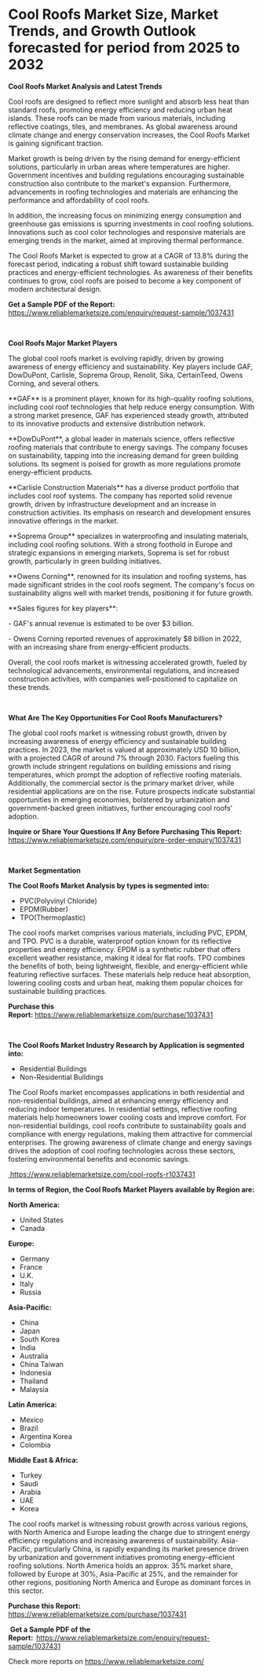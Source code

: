 <p><h1>Cool Roofs Market Size, Market Trends, and Growth Outlook forecasted for period from 2025 to 2032</h1></p><p><strong>Cool Roofs Market Analysis and Latest Trends</strong></p>
<p><p>Cool roofs are designed to reflect more sunlight and absorb less heat than standard roofs, promoting energy efficiency and reducing urban heat islands. These roofs can be made from various materials, including reflective coatings, tiles, and membranes. As global awareness around climate change and energy conservation increases, the Cool Roofs Market is gaining significant traction.</p><p>Market growth is being driven by the rising demand for energy-efficient solutions, particularly in urban areas where temperatures are higher. Government incentives and building regulations encouraging sustainable construction also contribute to the market's expansion. Furthermore, advancements in roofing technologies and materials are enhancing the performance and affordability of cool roofs.</p><p>In addition, the increasing focus on minimizing energy consumption and greenhouse gas emissions is spurring investments in cool roofing solutions. Innovations such as cool color technologies and responsive materials are emerging trends in the market, aimed at improving thermal performance.</p><p>The Cool Roofs Market is expected to grow at a CAGR of 13.8% during the forecast period, indicating a robust shift toward sustainable building practices and energy-efficient technologies. As awareness of their benefits continues to grow, cool roofs are poised to become a key component of modern architectural design.</p></p>
<p><strong>Get a Sample PDF of the Report:&nbsp;</strong> <a href="https://www.reliablemarketsize.com/enquiry/request-sample/1037431?utm_campaign=2773&utm_medium=2&utm_source=Github&utm_content=ia&utm_term=01042025&utm_id=cool-roofs">https://www.reliablemarketsize.com/enquiry/request-sample/1037431</a></p>
<p>&nbsp;</p>
<p><strong>Cool Roofs Major Market Players</strong></p>
<p><p>The global cool roofs market is evolving rapidly, driven by growing awareness of energy efficiency and sustainability. Key players include GAF, DowDuPont, Carlisle, Soprema Group, Renolit, Sika, CertainTeed, Owens Corning, and several others.</p><p>**GAF** is a prominent player, known for its high-quality roofing solutions, including cool roof technologies that help reduce energy consumption. With a strong market presence, GAF has experienced steady growth, attributed to its innovative products and extensive distribution network.</p><p>**DowDuPont**, a global leader in materials science, offers reflective roofing materials that contribute to energy savings. The company focuses on sustainability, tapping into the increasing demand for green building solutions. Its segment is poised for growth as more regulations promote energy-efficient products.</p><p>**Carlisle Construction Materials** has a diverse product portfolio that includes cool roof systems. The company has reported solid revenue growth, driven by infrastructure development and an increase in construction activities. Its emphasis on research and development ensures innovative offerings in the market.</p><p>**Soprema Group** specializes in waterproofing and insulating materials, including cool roofing solutions. With a strong foothold in Europe and strategic expansions in emerging markets, Soprema is set for robust growth, particularly in green building initiatives.</p><p>**Owens Corning**, renowned for its insulation and roofing systems, has made significant strides in the cool roofs segment. The company's focus on sustainability aligns well with market trends, positioning it for future growth.</p><p>**Sales figures for key players**: </p><p>- GAF's annual revenue is estimated to be over $3 billion.</p><p>- Owens Corning reported revenues of approximately $8 billion in 2022, with an increasing share from energy-efficient products.</p><p>Overall, the cool roofs market is witnessing accelerated growth, fueled by technological advancements, environmental regulations, and increased construction activities, with companies well-positioned to capitalize on these trends.</p></p>
<p>&nbsp;</p>
<p><strong>What Are The Key Opportunities For Cool Roofs Manufacturers?</strong></p>
<p><p>The global cool roofs market is witnessing robust growth, driven by increasing awareness of energy efficiency and sustainable building practices. In 2023, the market is valued at approximately USD 10 billion, with a projected CAGR of around 7% through 2030. Factors fueling this growth include stringent regulations on building emissions and rising temperatures, which prompt the adoption of reflective roofing materials. Additionally, the commercial sector is the primary market driver, while residential applications are on the rise. Future prospects indicate substantial opportunities in emerging economies, bolstered by urbanization and government-backed green initiatives, further encouraging cool roofs' adoption.</p></p>
<p><strong>Inquire or Share Your Questions If Any Before Purchasing This Report:</strong> <a href="https://www.reliablemarketsize.com/enquiry/pre-order-enquiry/1037431?utm_campaign=2773&utm_medium=2&utm_source=Github&utm_content=ia&utm_term=01042025&utm_id=cool-roofs">https://www.reliablemarketsize.com/enquiry/pre-order-enquiry/1037431</a></p>
<p>&nbsp;</p>
<p><strong>Market Segmentation</strong></p>
<p><strong>The Cool Roofs Market Analysis by types is segmented into:</strong></p>
<p><ul><li>PVC(Polyvinyl Chloride)</li><li>EPDM(Rubber)</li><li>TPO(Thermoplastic)</li></ul></p>
<p><p>The cool roofs market comprises various materials, including PVC, EPDM, and TPO. PVC is a durable, waterproof option known for its reflective properties and energy efficiency. EPDM is a synthetic rubber that offers excellent weather resistance, making it ideal for flat roofs. TPO combines the benefits of both, being lightweight, flexible, and energy-efficient while featuring reflective surfaces. These materials help reduce heat absorption, lowering cooling costs and urban heat, making them popular choices for sustainable building practices.</p></p>
<p><strong>Purchase this Report:&nbsp;</strong><a href="https://www.reliablemarketsize.com/purchase/1037431?utm_campaign=2773&utm_medium=2&utm_source=Github&utm_content=ia&utm_term=01042025&utm_id=cool-roofs">https://www.reliablemarketsize.com/purchase/1037431</a></p>
<p>&nbsp;</p>
<p><strong>The Cool Roofs Market Industry Research by Application is segmented into:</strong></p>
<p><ul><li>Residential Buildings</li><li>Non-Residential Buildings</li></ul></p>
<p><p>The Cool Roofs market encompasses applications in both residential and non-residential buildings, aimed at enhancing energy efficiency and reducing indoor temperatures. In residential settings, reflective roofing materials help homeowners lower cooling costs and improve comfort. For non-residential buildings, cool roofs contribute to sustainability goals and compliance with energy regulations, making them attractive for commercial enterprises. The growing awareness of climate change and energy savings drives the adoption of cool roofing technologies across these sectors, fostering environmental benefits and economic savings.</p></p>
<p><a href="https://www.reliablemarketsize.com/cool-roofs-r1037431?utm_campaign=2773&utm_medium=2&utm_source=Github&utm_content=ia&utm_term=01042025&utm_id=cool-roofs">&nbsp;https://www.reliablemarketsize.com/cool-roofs-r1037431</a></p>
<p><strong>In terms of Region, the Cool Roofs Market Players available by Region are:</strong></p>
<p>
    <p> <strong> North America: </strong>
        <ul>
            <li>United States</li>
            <li>Canada</li>
        </ul>
        </p> 
    <p> <strong> Europe: </strong>
        <ul>
            <li>Germany</li>
            <li>France</li>
            <li>U.K.</li>
            <li>Italy</li>
            <li>Russia</li>
        </ul>
        </p> 
    <p> <strong> Asia-Pacific: </strong>
        <ul>
            <li>China</li>
            <li>Japan</li>
            <li>South Korea</li>
            <li>India</li>
            <li>Australia</li>
            <li>China Taiwan</li>
            <li>Indonesia</li>
            <li>Thailand</li>
            <li>Malaysia</li>
        </ul>
        </p> 
    <p> <strong> Latin America: </strong>
        <ul>
            <li>Mexico</li>
            <li>Brazil</li>
            <li>Argentina Korea</li>
            <li>Colombia</li>
        </ul>
        </p> 
    <p> <strong> Middle East & Africa: </strong>
        <ul>
            <li>Turkey</li>
            <li>Saudi</li>
            <li>Arabia</li>
            <li>UAE</li>
            <li>Korea</li>
        </ul>
    </p>
    </p>
<p><p>The cool roofs market is witnessing robust growth across various regions, with North America and Europe leading the charge due to stringent energy efficiency regulations and increasing awareness of sustainability. Asia-Pacific, particularly China, is rapidly expanding its market presence driven by urbanization and government initiatives promoting energy-efficient roofing solutions. North America holds an approx. 35% market share, followed by Europe at 30%, Asia-Pacific at 25%, and the remainder for other regions, positioning North America and Europe as dominant forces in this sector.</p></p>
<p><strong>Purchase this Report: </strong><a href="https://www.reliablemarketsize.com/purchase/1037431?utm_campaign=2773&utm_medium=2&utm_source=Github&utm_content=ia&utm_term=01042025&utm_id=cool-roofs">https://www.reliablemarketsize.com/purchase/1037431</a></p>
<p>&nbsp;<strong>Get a Sample PDF of the Report:&nbsp;&nbsp;</strong><a href="https://www.reliablemarketsize.com/enquiry/request-sample/1037431?utm_campaign=2773&utm_medium=2&utm_source=Github&utm_content=ia&utm_term=01042025&utm_id=cool-roofs">https://www.reliablemarketsize.com/enquiry/request-sample/1037431</a></p>
<p><strong></strong></p>
<p>Check more reports on <a href="https://www.reliablemarketsize.com/?utm_campaign=2773&utm_medium=2&utm_source=Github&utm_content=ia&utm_term=01042025&utm_id=cool-roofs">https://www.reliablemarketsize.com/</a></p>